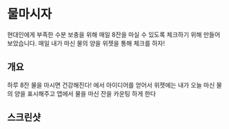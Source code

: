 # 물마시자
현대인에게 부족한 수분 보충을 위해 매일 8잔을 마실 수 있도록 체크하기 위해 만들어 보았습니다.
매일 내가 마신 물의 양을 위젯을 통해 체크를 하자!

## 개요
하루 8잔 물을 마시면 건강해진다! 에서 아이디어를 얻어서 
위젯에는 내가 오늘 마신 물의 양을 표시해주고
앱에서 물을 마신 잔을 카운팅 하게 한다


## 스크린샷
